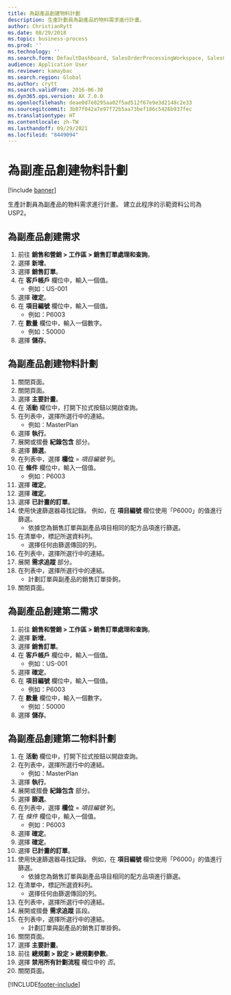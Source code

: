 ```yaml
---
title: 為副產品創建物料計劃
description: 生產計劃員為副產品的物料需求進行計畫。
author: ChristianRytt
ms.date: 08/29/2018
ms.topic: business-process
ms.prod: ''
ms.technology: ''
ms.search.form: DefaultDashboard, SalesOrderProcessingWorkspace, SalesCreateOrder, SalesTable, ReqCreatePlanWorkspace, ReqTransPlanCard, SysQueryForm, ReqTransPo
audience: Application User
ms.reviewer: kamaybac
ms.search.region: Global
ms.author: crytt
ms.search.validFrom: 2016-06-30
ms.dyn365.ops.version: AX 7.0.0
ms.openlocfilehash: deae0d7e0295aa02f5ad512f67e9e3d2148c2e33
ms.sourcegitcommit: 3b87f042a7e97f72b5aa73bef186c5426b937fec
ms.translationtype: HT
ms.contentlocale: zh-TW
ms.lasthandoff: 09/29/2021
ms.locfileid: "8449094"
---
```

# <a name="create-a-material-plan-for-co-products"></a>為副產品創建物料計劃

[!include [banner](../../includes/banner.md)]

生產計劃員為副產品的物料需求進行計畫。 建立此程序的示範資料公司為 USP2。

## <a name="create-requirement-for-a-co-product"></a>為副產品創建需求

1. 前往 **銷售和營銷 \> 工作區 \> 銷售訂單處理和查詢**。
1. 選擇 **新增**。
1. 選擇 **銷售訂單**。
1. 在 **客戶帳戶** 欄位中，輸入一個值。
    * 例如：US-001  
1. 選擇 **確定**。
1. 在 **項目編號** 欄位中，輸入一個值。
    * 例如：P6003  
1. 在 **數量** 欄位中，輸入一個數字。
    * 例如：50000  
1. 選擇 **儲存**。

## <a name="create-a-material-plan-for-co-products"></a>為副產品創建物料計劃

1. 關閉頁面。
1. 關閉頁面。
1. 選擇 **主要計畫**。
1. 在 **活動** 欄位中，打開下拉式按鈕以開啟查詢。
1. 在列表中，選擇所選行中的連結。
    * 例如：MasterPlan  
1. 選擇 **執行**。
1. 展開或摺疊 **紀錄包含** 部分。
1. 選擇 **篩選**。
1. 在列表中，選擇 **欄位** = *項目編號* 列。
1. 在 **條件** 欄位中，輸入一個值。
    * 例如：P6003  
1. 選擇 **確定**。
1. 選擇 **確定**。
1. 選擇 **已計畫的訂單**。
1. 使用快速篩選器尋找記錄。 例如，在 **項目編號** 欄位使用「P6000」的值進行篩選。
    * 依據您為銷售訂單與副產品項目相同的配方品項進行篩選。  
1. 在清單中，標記所選資料列。
    * 選擇任何由篩選傳回的列。  
1. 在列表中，選擇所選行中的連結。
1. 展開 **需求追蹤** 部分。
1. 在列表中，選擇所選行中的連結。
    * 計劃訂單與副產品的銷售訂單掛鉤。  
1. 關閉頁面。

## <a name="create-a-second-requirement-for-a-co-product"></a>為副產品創建第二需求

1. 前往 **銷售和營銷 \> 工作區 \> 銷售訂單處理和查詢**。
1. 選擇 **新增**。
1. 選擇 **銷售訂單**。
1. 在 **客戶帳戶** 欄位中，輸入一個值。
    * 例如：US-001  
1. 選擇 **確定**。
1. 在 **項目編號** 欄位中，輸入一個值。
    * 例如：P6003  
1. 在 **數量** 欄位中，輸入一個數字。
    * 例如：50000  
1. 選擇 **儲存**。

## <a name="create-a-second-material-plan-for-co-products"></a>為副產品創建第二物料計劃

1. 在 **活動** 欄位中，打開下拉式按鈕以開啟查詢。
2. 在列表中，選擇所選行中的連結。
    * 例如：MasterPlan  
3. 選擇 **執行**。
4. 展開或摺疊 **紀錄包含** 部分。
5. 選擇 **篩選**。
6. 在列表中，選擇 **欄位** = *項目編號* 列。
7. 在 *條件* 欄位中，輸入一個值。
    * 例如：P6003  
8. 選擇 **確定**。
9. 選擇 **確定**。
10. 選擇 **已計畫的訂單**。
11. 使用快速篩選器尋找記錄。 例如，在 **項目編號** 欄位使用「P6000」的值進行篩選。
    * 依據您為銷售訂單與副產品項目相同的配方品項進行篩選。  
12. 在清單中，標記所選資料列。
    * 選擇任何由篩選傳回的列。  
13. 在列表中，選擇所選行中的連結。
14. 展開或摺疊 **需求追蹤** 區段。
15. 在列表中，選擇所選行中的連結。
    * 計劃訂單與副產品的銷售訂單掛鉤。  
16. 關閉頁面。
17. 選擇 **主要計畫**。
18. 前往 **總規劃 \> 設定 \> 總規劃參數**。
19. 選擇 **禁用所有計劃流程** 欄位中的 *否*。
20. 關閉頁面。


[!INCLUDE[footer-include](../../../includes/footer-banner.md)]